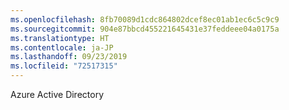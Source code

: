 ```yaml
---
ms.openlocfilehash: 8fb70089d1cdc864802dcef8ec01ab1ec6c5c9c9
ms.sourcegitcommit: 904e87bbcd455221645431e37feddeee04a0175a
ms.translationtype: HT
ms.contentlocale: ja-JP
ms.lasthandoff: 09/23/2019
ms.locfileid: "72517315"
---
```

Azure Active Directory